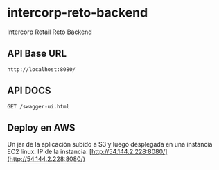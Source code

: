 # intercorp-reto-backend
Intercorp Retail Reto Backend

## API Base URL
    http://localhost:8080/

## API DOCS
    GET /swagger-ui.html
    
## Deploy en AWS
Un jar de la aplicación subido a S3 y luego desplegada en una instancia EC2 linux. IP de la instancia:
	[http://54.144.2.228:8080/](http://54.144.2.228:8080/)